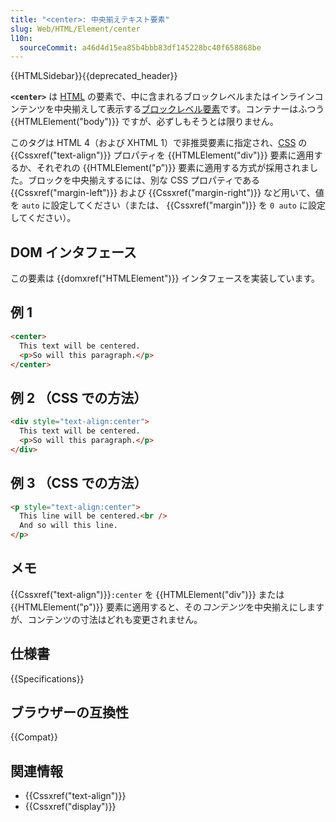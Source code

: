 ```yaml
---
title: "<center>: 中央揃えテキスト要素"
slug: Web/HTML/Element/center
l10n:
  sourceCommit: a46d4d15ea85b4bbb83df145228bc40f658868be
---
```


{{HTMLSidebar}}{{deprecated_header}}

**`<center>`** は [HTML](/ja/docs/Web/HTML) の要素で、中に含まれるブロックレベルまたはインラインコンテンツを中央揃えして表示する[ブロックレベル要素](/ja/docs/Glossary/Block-level_content)です。コンテナーはふつう {{HTMLElement("body")}} ですが、必ずしもそうとは限りません。

このタグは HTML 4（および XHTML 1）で非推奨要素に指定され、[CSS](/ja/docs/Web/CSS) の {{Cssxref("text-align")}} プロパティを {{HTMLElement("div")}} 要素に適用するか、それぞれの {{HTMLElement("p")}} 要素に適用する方式が採用されました。ブロックを中央揃えするには、別な CSS プロパティである {{Cssxref("margin-left")}} および {{Cssxref("margin-right")}} など用いて、値を `auto` に設定してください（または、 {{Cssxref("margin")}} を `0 auto` に設定してください）。

## DOM インタフェース

この要素は {{domxref("HTMLElement")}} インタフェースを実装しています。

## 例 1

```html
<center>
  This text will be centered.
  <p>So will this paragraph.</p>
</center>
```

## 例 2 （CSS での方法）

```html
<div style="text-align:center">
  This text will be centered.
  <p>So will this paragraph.</p>
</div>
```

## 例 3 （CSS での方法）

```html
<p style="text-align:center">
  This line will be centered.<br />
  And so will this line.
</p>
```

## メモ

{{Cssxref("text-align")}}`:center` を {{HTMLElement("div")}} または {{HTMLElement("p")}} 要素に適用すると、その*コンテンツ*を中央揃えにしますが、コンテンツの寸法はどれも変更されません。

<!-- ## Technical summary -->

## 仕様書

{{Specifications}}

## ブラウザーの互換性

{{Compat}}

## 関連情報

- {{Cssxref("text-align")}}
- {{Cssxref("display")}}
